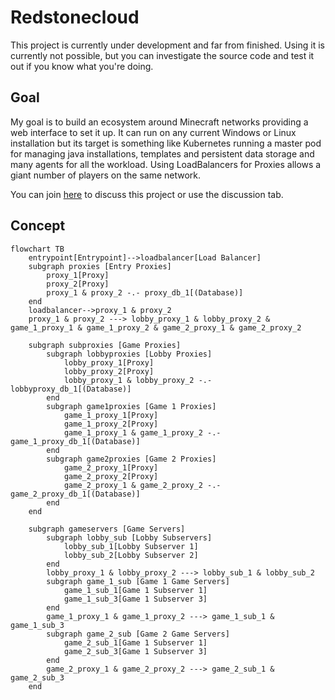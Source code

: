 # Redstonecloud

This project is currently under development and far from finished. Using it is currently not possible, but you can investigate the source code and test it out if you know what you're doing.

## Goal
My goal is to build an ecosystem around Minecraft networks providing a web interface to set it up.
It can run on any current Windows or Linux installation but its target is something like Kubernetes
running a master pod for managing java installations, templates and persistent data storage
and many agents for all the workload. Using LoadBalancers for Proxies allows a giant number of players on the same network.

You can join [here](https://discord.gg/aZKuas4) to discuss this project or use the discussion tab.

## Concept
```mermaid
flowchart TB
    entrypoint[Entrypoint]-->loadbalancer[Load Balancer]
    subgraph proxies [Entry Proxies]
        proxy_1[Proxy]
        proxy_2[Proxy]
        proxy_1 & proxy_2 -.- proxy_db_1[(Database)]
    end
    loadbalancer-->proxy_1 & proxy_2
    proxy_1 & proxy_2 ---> lobby_proxy_1 & lobby_proxy_2 & game_1_proxy_1 & game_1_proxy_2 & game_2_proxy_1 & game_2_proxy_2

    subgraph subproxies [Game Proxies]
        subgraph lobbyproxies [Lobby Proxies]
            lobby_proxy_1[Proxy]
            lobby_proxy_2[Proxy]
            lobby_proxy_1 & lobby_proxy_2 -.- lobbyproxy_db_1[(Database)]
        end
        subgraph game1proxies [Game 1 Proxies]
            game_1_proxy_1[Proxy]
            game_1_proxy_2[Proxy]
            game_1_proxy_1 & game_1_proxy_2 -.- game_1_proxy_db_1[(Database)]
        end
        subgraph game2proxies [Game 2 Proxies]
            game_2_proxy_1[Proxy]
            game_2_proxy_2[Proxy]
            game_2_proxy_1 & game_2_proxy_2 -.- game_2_proxy_db_1[(Database)]
        end
    end
    
    subgraph gameservers [Game Servers]
        subgraph lobby_sub [Lobby Subservers]
            lobby_sub_1[Lobby Subserver 1]
            lobby_sub_2[Lobby Subserver 2]
        end
        lobby_proxy_1 & lobby_proxy_2 ---> lobby_sub_1 & lobby_sub_2
        subgraph game_1_sub [Game 1 Game Servers]
            game_1_sub_1[Game 1 Subserver 1]
            game_1_sub_3[Game 1 Subserver 3]
        end
        game_1_proxy_1 & game_1_proxy_2 ---> game_1_sub_1 & game_1_sub_3
        subgraph game_2_sub [Game 2 Game Servers]
            game_2_sub_1[Game 1 Subserver 1]
            game_2_sub_3[Game 1 Subserver 3]
        end
        game_2_proxy_1 & game_2_proxy_2 ---> game_2_sub_1 & game_2_sub_3
    end
```
